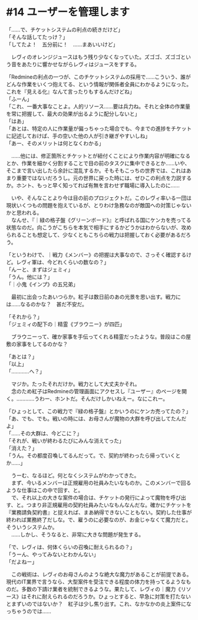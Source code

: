 # #14 ユーザーを管理します
「……で、チケットシステムの利点の続きだけど」  
「そんな話してたっけ？」  
「してたよ！　五分前に！　……まあいいけど」

　レヴィのオレンジジュースはもう残り少なくなっていた。ズゴゴ、ズゴゴという音をあたりに響かせながらレヴィはジュースをすする。

「Redmineの利点の一つが、このチケットシステムの採用で……こういう、誰がどんな作業をいくつ抱えてる、という情報が関係者全員にわかるようになった。これを『見える化』なんて言ったりもするんだけどね」  
「ふーん」  
「これ、一番大事なことよ。人的リソース……要は兵力ね。それと全体の作業量を常に把握して、最大の効果が出るように配分しないと」  
「はあ」  
「あとは、特定の人に作業量が偏っちゃった場合でも、今までの進捗をチケットに記述しておけば、手の空いた他の人が引き継ぎやすいしね」  
「あー、そのメリットは何となくわかる」

　……他には、修正箇所とチケットとが紐付くことにより作業内容が明確になるとか、作業を細かく分割することで目の前のタスクに集中できるとか……いや、そこまで言い出したら余計に混乱するか。そもそもこっちの世界では、これはあまり重要ではないだろうし。元の世界に戻った時には、ぜひこの利点を力説するか。ホント、もっと早く知ってれば有無を言わせず職場に導入したのに……

　いや、そんなことより今は目の前のプロジェクトだ。このレヴィ率いる一団は現状いくつもの問題を抱えているが、とりわけ急務なのが敵国への対策じゃないかと思われる。  
　なんせ、『｜緑の格子盤《グリーンボード》』と呼ばれる国にケンカを売ってる状態なのだ。向こうがこちらを本気で相手にするかどうかはわからないが、攻められることも想定して、少なくともこちらの戦力は把握しておく必要があるだろう。

「というわけで、｜戦力《メンバー》の把握は大事なので、さっそく確認するけど。レヴィ軍は、今どれくらいの数なの？」  
「んーと、まずはジェミィ」  
「うん。他には？」  
「｜小鬼《インプ》の五兄弟」

　最初に出会ったあいつらか。紅子は数日前のあの光景を思い出す。戦力には……なるのかな？　甚だ不安だ。

「それから？」  
「ジェミィの配下の｜精霊《ブラウニー》が四匹」

　ブラウニーって、確か家事を手伝ってくれる精霊だったような。普段はこの屋敷の家事をしてるのかな？

「あとは？」  
「以上」  
「…………へ？」

　マジか。たったそれだけか。戦力として大丈夫かそれ。  
　念のため紅子はRedmineの管理画面にアクセスし『ユーザー』のページを開く。…………うわー、ホントだ。そんだけしかいねえー。なにこれー。

「ひょっとして、この戦力で『緑の格子盤』とかいうのにケンカ売ってたの？」  
「あ、でも、でも。戦いの時には、お母さんが魔物の大群を呼び出してたんだよ」  
「……その大群は、今どこに？」  
「それが、戦いが終わるたびにみんな消えてった」  
「消えた？」  
「うん。その都度召喚してるんだって。で、契約が終わったら帰っていくとか……」

　うーむ、なるほど。何となくシステムがわかってきた。  
　まず、今いるメンバーは正規雇用の社員みたいなものか。このメンバーで回るような仕事はこの中で回す、と。  
　で、それ以上の大きな案件の場合は、チケットの発行によって魔物を呼び出す、と。つまり非正規雇用の契約社員みたいなもんなんだな。確かにチケットを『業務請負契約書』と捉えれば、まあ納得できないこともない。契約した仕事が終われば業務終了だしな。で、雇うのに必要なのが、お金じゃなくて魔力だと。そういうシステムか。  
　……しかし、そうなると、非常に大きな問題が発生する。

「で、レヴィは、何体くらいの召喚に耐えられるの？」  
「うーん、やってみないとわかんない」  
「だよねー」

　この戦術は、レヴィのお母さんのような絶大な魔力があることが前提である。現代のIT業界で言うなら、大型案件を受注できる程度の体力を持ってるようなものだ。多数の下請け業者を統制できるような。果たして、レヴィの｜魔力《リソース》はそれに耐えられるのだろうか。ひょっとすると、早急に対策を打たないとまずいのではないか？　紅子は少し焦り出す。これ、なかなかの炎上案件になっちゃうのでは……
